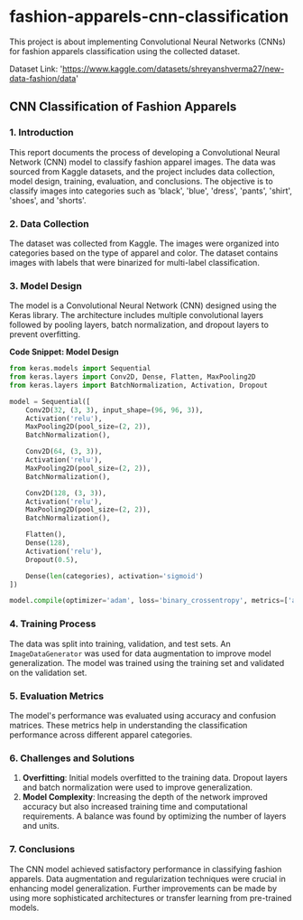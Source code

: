 # fashion-apparels-cnn-classification
This project is about implementing Convolutional Neural Networks (CNNs) for fashion apparels classification using the collected dataset.

Dataset Link: 'https://www.kaggle.com/datasets/shreyanshverma27/new-data-fashion/data'

## CNN Classification of Fashion Apparels

### 1. Introduction

This report documents the process of developing a Convolutional Neural Network (CNN) model to classify fashion apparel images. The data was sourced from Kaggle datasets, and the project includes data collection, model design, training, evaluation, and conclusions. The objective is to classify images into categories such as 'black', 'blue', 'dress', 'pants', 'shirt', 'shoes', and 'shorts'.

### 2. Data Collection

The dataset was collected from Kaggle. The images were organized into categories based on the type of apparel and color. The dataset contains images with labels that were binarized for multi-label classification.

### 3. Model Design

The model is a Convolutional Neural Network (CNN) designed using the Keras library. The architecture includes multiple convolutional layers followed by pooling layers, batch normalization, and dropout layers to prevent overfitting.

**Code Snippet: Model Design**
```python
from keras.models import Sequential
from keras.layers import Conv2D, Dense, Flatten, MaxPooling2D
from keras.layers import BatchNormalization, Activation, Dropout

model = Sequential([
    Conv2D(32, (3, 3), input_shape=(96, 96, 3)),
    Activation('relu'),
    MaxPooling2D(pool_size=(2, 2)),
    BatchNormalization(),

    Conv2D(64, (3, 3)),
    Activation('relu'),
    MaxPooling2D(pool_size=(2, 2)),
    BatchNormalization(),

    Conv2D(128, (3, 3)),
    Activation('relu'),
    MaxPooling2D(pool_size=(2, 2)),
    BatchNormalization(),

    Flatten(),
    Dense(128),
    Activation('relu'),
    Dropout(0.5),

    Dense(len(categories), activation='sigmoid')
])

model.compile(optimizer='adam', loss='binary_crossentropy', metrics=['accuracy'])
```

### 4. Training Process

The data was split into training, validation, and test sets. An `ImageDataGenerator` was used for data augmentation to improve model generalization. The model was trained using the training set and validated on the validation set.


### 5. Evaluation Metrics

The model's performance was evaluated using accuracy and confusion matrices. These metrics help in understanding the classification performance across different apparel categories.


### 6. Challenges and Solutions

1. **Overfitting**: Initial models overfitted to the training data. Dropout layers and batch normalization were used to improve generalization.
2. **Model Complexity**: Increasing the depth of the network improved accuracy but also increased training time and computational requirements. A balance was found by optimizing the number of layers and units.

### 7. Conclusions

The CNN model achieved satisfactory performance in classifying fashion apparels. Data augmentation and regularization techniques were crucial in enhancing model generalization. Further improvements can be made by using more sophisticated architectures or transfer learning from pre-trained models.
